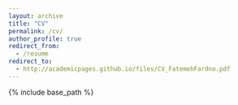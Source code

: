 ```yaml
---
layout: archive
title: "CV"
permalink: /cv/
author_profile: true
redirect_from:
  - /resume
redirect_to: 
  - http://academicpages.github.io/files/CV_FatemehFardno.pdf
---
```


{% include base_path %}

